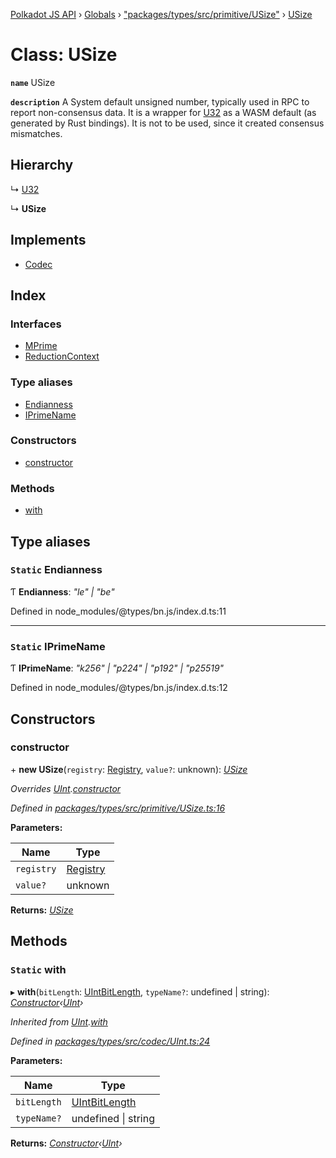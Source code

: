 [Polkadot JS API](../README.md) › [Globals](../globals.md) › ["packages/types/src/primitive/USize"](../modules/_packages_types_src_primitive_usize_.md) › [USize](_packages_types_src_primitive_usize_.usize.md)

# Class: USize

**`name`** USize

**`description`** 
A System default unsigned number, typically used in RPC to report non-consensus
data. It is a wrapper for [U32](_packages_types_src_primitive_u32_.u32.md) as a WASM default (as generated by Rust bindings).
It is not to be used, since it created consensus mismatches.

## Hierarchy

  ↳ [U32](_packages_types_src_primitive_u32_.u32.md)

  ↳ **USize**

## Implements

* [Codec](../interfaces/_packages_types_src_types_codec_.codec.md)

## Index

### Interfaces

* [MPrime](../interfaces/_packages_types_src_primitive_usize_.usize.mprime.md)
* [ReductionContext](../interfaces/_packages_types_src_primitive_usize_.usize.reductioncontext.md)

### Type aliases

* [Endianness](_packages_types_src_primitive_usize_.usize.md#static-endianness)
* [IPrimeName](_packages_types_src_primitive_usize_.usize.md#static-iprimename)

### Constructors

* [constructor](_packages_types_src_primitive_usize_.usize.md#constructor)

### Methods

* [with](_packages_types_src_primitive_usize_.usize.md#static-with)

## Type aliases

### `Static` Endianness

Ƭ **Endianness**: *"le" | "be"*

Defined in node_modules/@types/bn.js/index.d.ts:11

___

### `Static` IPrimeName

Ƭ **IPrimeName**: *"k256" | "p224" | "p192" | "p25519"*

Defined in node_modules/@types/bn.js/index.d.ts:12

## Constructors

###  constructor

\+ **new USize**(`registry`: [Registry](../interfaces/_packages_types_src_types_registry_.registry.md), `value?`: unknown): *[USize](_packages_types_src_primitive_usize_.usize.md)*

*Overrides [UInt](_packages_types_src_codec_uint_.uint.md).[constructor](_packages_types_src_codec_uint_.uint.md#constructor)*

*Defined in [packages/types/src/primitive/USize.ts:16](https://github.com/polkadot-js/api/blob/eed5e23e65/packages/types/src/primitive/USize.ts#L16)*

**Parameters:**

Name | Type |
------ | ------ |
`registry` | [Registry](../interfaces/_packages_types_src_types_registry_.registry.md) |
`value?` | unknown |

**Returns:** *[USize](_packages_types_src_primitive_usize_.usize.md)*

## Methods

### `Static` with

▸ **with**(`bitLength`: [UIntBitLength](../modules/_packages_types_src_codec_abstractint_.md#uintbitlength), `typeName?`: undefined | string): *[Constructor](../interfaces/_packages_types_src_types_codec_.constructor.md)‹[UInt](_packages_types_src_codec_uint_.uint.md)›*

*Inherited from [UInt](_packages_types_src_codec_uint_.uint.md).[with](_packages_types_src_codec_uint_.uint.md#static-with)*

*Defined in [packages/types/src/codec/UInt.ts:24](https://github.com/polkadot-js/api/blob/eed5e23e65/packages/types/src/codec/UInt.ts#L24)*

**Parameters:**

Name | Type |
------ | ------ |
`bitLength` | [UIntBitLength](../modules/_packages_types_src_codec_abstractint_.md#uintbitlength) |
`typeName?` | undefined &#124; string |

**Returns:** *[Constructor](../interfaces/_packages_types_src_types_codec_.constructor.md)‹[UInt](_packages_types_src_codec_uint_.uint.md)›*
